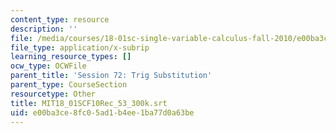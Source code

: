 ```yaml
---
content_type: resource
description: ''
file: /media/courses/18-01sc-single-variable-calculus-fall-2010/e00ba3ce8fc05ad1b4ee1ba77d0a63be_MIT18_01SCF10Rec_53_300k.vtt
file_type: application/x-subrip
learning_resource_types: []
ocw_type: OCWFile
parent_title: 'Session 72: Trig Substitution'
parent_type: CourseSection
resourcetype: Other
title: MIT18_01SCF10Rec_53_300k.srt
uid: e00ba3ce-8fc0-5ad1-b4ee-1ba77d0a63be
---
```

